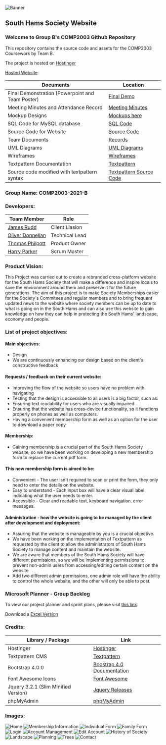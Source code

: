 ![Banner](https://i.imgur.com/KQCvHzG.png)

## South Hams Society Website

### Welcome to Group B's COMP2003 Github Repository

This repository contains the source code and assets for the COMP2003 Coursework by Team B.

The project is hosted on [Hostinger](https://www.hostinger.co.uk)

[Hosted Website](http://textpattern.oliverdonnellan.co.uk)


| **Documents** | **Location** |
| --- | ------ |
| Final Demonstration (Powerpoint and Team Poster)  | [Final Demo](https://github.com/Plymouth-University/comp2003_2021-group-b/tree/main/Final%20Demo) |
| Meeting Minutes and Attendance Record  | [Meeting Minutes](https://github.com/Plymouth-University/comp2003_2021-group-b/tree/main/MeetingMinutes) |
| Mockup Designs  | [Mockups here](https://github.com/Plymouth-University/comp2003_2021-group-b/tree/main/Mockup%20Designs) |
| SQL Code for MySQL database | [SQL Code](https://github.com/Plymouth-University/comp2003_2021-group-b/tree/main/SQL) |
| Source Code for Website | [Source Code](https://github.com/Plymouth-University/comp2003_2021-group-b/tree/main/SouthHamsSocietyCode) |
| Team Documents | [Records](https://github.com/Plymouth-University/comp2003_2021-group-b/tree/main/Team%20Records) |
| UML Diagrams | [UML Diagrams](https://github.com/Plymouth-University/comp2003_2021-group-b/tree/main/UML%20Diagrams) |
| Wireframes | [Wireframes](https://github.com/Plymouth-University/comp2003_2021-group-b/tree/main/Wireframes/Completed%20Designs) |
| Textpattern Documentation | [Textpattern](https://github.com/Plymouth-University/comp2003_2021-group-b/tree/main/textpattern) |
| Source code modified with textpattern syntax | [Textpattern Source Code](https://github.com/Plymouth-University/comp2003_2021-group-b/tree/main/textpattern%20site%20code) |


### Group Name: COMP2003-2021-B

### Developers:

| **Team Member** | **Role** |
| --- | ------ |
| [James Rudd](https://github.com/Jxmxsyy)  | Client Liasion |
| [Oliver Donnellan](https://github.com/olibols)  | Technical Lead |
| [Thomas Philpott](https://github.com/t-philpott)  | Product Owner |
| [Harry Parker](https://github.com/Parker06)  | Scrum Master |

### Product Vision:

This Project was carried out to create a rebranded cross-platform website for the South Hams Society that will make a difference and inspire locals to save the environment around them and preserve it for the future generations. The aim of this project is to make Society Memberships easier for the Society's Commitees and regular members and to bring frequent updated news to the website where society members can be up to date to what is going on in the South Hams and can also use this website to gain knowledge on how they can help in protecting the South Hams' landscape, economy and people.

### List of project objectives: 

#### Main objectives:
* Design
* We are continuously enhancing our design based on the client's constructive feedback

#### Requests / feedback on their current website:

* Improving the flow of the website so users have no problem with navigating
* Testing that the design is accessible to all users is a big factor, such as: 
* Ensuring text readability for users who are visually impaired
* Ensuring that the website has cross-device functionality, so it functions properly on phones as well as computers.
* Having a convenient membership form as well as an option for the user to download a paper copy

#### Membership:

* Gaining membership is a crucial part of the South Hams Society website, so we have been working on developing a new membership form to replace the current pdf form.

#### This new membership form is aimed to be:

* Convenient - The user isn't required to scan or print the form, they only need to enter the details on the website.
* Easy to understand - Each input box will have a clear visual label indicating what the user needs to enter.
* Accessible - Clear and readable text, keyboard navigation, error messages.

#### Administration - how the website is going to be managed by the client after development and deployment:

* Assuring that the website is manageable by you is a crucial objective. 
* We have been working on the implementation of Textpattern as requested by the client to allow the administrators of South Hams Society to manage content and maintain the website.
* We are aware that members of the South Hams Society will have different permissions, so we will be implementing permissions to:
prevent non-admin users from accessing/editing certain content on the website
* Add two different admin permissions, one admin role will have the ability to control the whole website, and the other will only be able to post.

### Microsoft Planner - Group Backlog

To view our project planner and sprint plans, please visit [this link](https://tasks.office.com/live.plymouth.ac.uk/Home/PlanViews/h5sVXiUYLUq-6ZmVql00uZYABS89?Type=PlanLink&Channel=Link&CreatedTime=637777245936490000 "Group B Kanban backlog").

Download a [Excel Version](https://github.com/Plymouth-University/comp2003_2021-group-b/blob/main/Team%20Records/Group%20B%20Backlog.xlsx)

### Credits:

| Library / Package | Link |
| --- | ------ |
| Hostinger | [Hostinger](https://www.hostinger.co.uk)
| Textpattern CMS | [Textpattern](https://textpattern.com) |
| Bootstrap 4.0.0 | [Boostrap 4.0 Documentation](https://getbootstrap.com/docs/4.0/getting-started/introduction/) |
| Font Awesome Icons | [Font Awesome](https://fontawesome.com) |
| Jquery 3.2.1 (Slim Minified Version) | [Jquery Releases](https://releases.jquery.com) |
| phpMyAdmin | [phpMyAdmin](https://www.phpmyadmin.net) |

### Images:

![Home](https://imgur.com/UpF2J4a.png)
![Membership Information](https://imgur.com/TKqZvHX.png)
![Individual Form](https://imgur.com/0gDtovp.png)
![Family Form](https://imgur.com/WDLkW7i.png)
![Login](https://imgur.com/nF9tTWV.png)
![Account Management](https://imgur.com/VjrdzcE.png)
![Edit Account](https://imgur.com/F44hUDi.png)
![History of Society](https://imgur.com/CPtRCOG.png)
![Landscape](https://imgur.com/rgFydX1.png)
![Planning](https://imgur.com/ebXxy6S.png)
![Trees](https://imgur.com/rDpN508.png)
![Contact](https://imgur.com/PNvOian.png)
